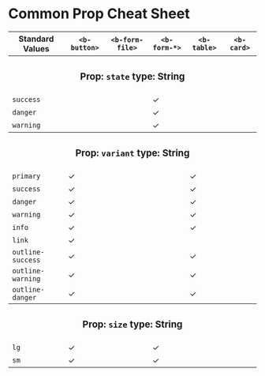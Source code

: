 # Common Prop Cheat Sheet

<table class="table table-sm">

<thead class="thead-default">
  <tr>
    <th>Standard Values</th>
    <th><code>&lt;b-button&gt;</code></th>
    <th><code>&lt;b-form-file&gt;</code></th>
    <th><code>&lt;b-form-*&gt;</code></th>
    <th><code>&lt;b-table&gt;</code></th>
    <th><code>&lt;b-card&gt;</code></th>
  </tr>
</thead>

<tbody>
  <tr class="row-success">
    <th colspan="6"><h3>Prop: <code>state</code> type: String</h3></th>
  </tr>
  <tr>
    <td><code>success</code></th>
    <td> </d>
    <td> </d>
    <td>&#x2713;</d>
    <td> </d>
    <td> </d>
  </tr>
  <tr>
    <td><code>danger</code></th>
    <td> </d>
    <td> </d>
    <td>&#x2713;</d>
    <td> </d>
    <td> </d>
  </tr>
  <tr>
    <td><code>warning</code></th>
    <td> </d>
    <td> </d>
    <td>&#x2713;</d>
    <td> </d>
    <td> </d>
  </tr>
</tbody>

<tbody>
  <tr class="row-success">
    <th colspan="6"><h3>Prop: <code>variant</code> type: String</h3></th>
  </tr>
  <tr>
    <td><code>primary</code></th>
    <td>&#x2713;</d>
    <td> </d>
    <td> </d>
    <td>&#x2713;</d>
    <td> </d>
  </tr>
  <tr>
    <td><code>success</code></th>
    <td>&#x2713;</d>
    <td> </d>
    <td> </d>
    <td>&#x2713;</d>
    <td> </d>
  </tr>
  <tr>
    <td><code>danger</code></th>
    <td>&#x2713;</d>
    <td> </d>
    <td> </d>
    <td>&#x2713;</d>
    <td> </d>
  </tr>
  <tr>
    <td><code>warning</code></th>
    <td>&#x2713;</d>
    <td> </d>
    <td> </d>
    <td>&#x2713;</d>
    <td> </d>
  </tr>
  <tr>
    <td><code>info</code></th>
    <td>&#x2713;</d>
    <td> </d>
    <td> </d>
    <td>&#x2713;</d>
    <td> </d>
  </tr>
  <tr>
    <td><code>link</code></th>
    <td>&#x2713;</d>
    <td> </d>
    <td> </d>
    <td> </d>
    <td> </d>
  </tr>
  <tr>
    <td><code>outline-success</code></th>
    <td>&#x2713;</d>
    <td> </d>
    <td> </d>
    <td>&#x2713;</d>
    <td> </d>
  </tr>
  <tr>
    <td><code>outline-warning</code></th>
    <td>&#x2713;</d>
    <td> </d>
    <td> </d>
    <td>&#x2713;</d>
    <td> </d>
  </tr>
  <tr>
    <td><code>outline-danger</code></th>
    <td>&#x2713;</d>
    <td> </d>
    <td> </d>
    <td>&#x2713;</d>
    <td> </d>
  </tr>
</tbody>

<tbody>
  <tr class="row-success">
    <th colspan="6"><h3>Prop: <code>size</code> type: String</h3></th>
  </tr>
  <tr>
    <td><code>lg</code></th>
    <td>&#x2713;</d>
    <td> </d>
    <td>&#x2713;</d>
    <td> </d>
    <td> </d>
  </tr>
  <tr>
    <td><code>sm</code></th>
    <td>&#x2713;</d>
    <td> </d>
    <td>&#x2713;</d>
    <td> </d>
    <td> </d>
  </tr>

</table>
